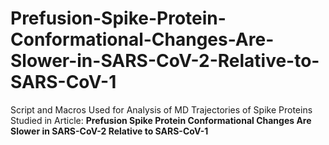 # Prefusion-Spike-Protein-Conformational-Changes-Are-Slower-in-SARS-CoV-2-Relative-to-SARS-CoV-1
Script and Macros Used for Analysis of MD Trajectories of Spike Proteins Studied in Article: **Prefusion Spike Protein Conformational Changes Are Slower in SARS-CoV-2 Relative to SARS-CoV-1**
